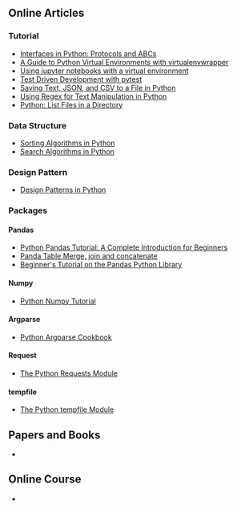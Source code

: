 ## Online Articles
### Tutorial
* [Interfaces in Python: Protocols and ABCs](http://masnun.rocks/2017/04/15/interfaces-in-python-protocols-and-abcs/)
* [A Guide to Python Virtual Environments with virtualenvwrapper](https://howchoo.com/g/nwewzjmzmjc/a-guide-to-python-virtual-environments-with-virtualenvwrapper)
* [Using jupyter notebooks with a virtual environment](https://anbasile.github.io/programming/2017/06/25/jupyter-venv/)
* [Test Driven Development with pytest](https://stackabuse.com/test-driven-development-with-pytest/)
* [Saving Text, JSON, and CSV to a File in Python](https://stackabuse.com/saving-text-json-and-csv-to-a-file-in-python/)
* [Using Regex for Text Manipulation in Python](https://stackabuse.com/introduction-to-regular-expressions-in-python/)
* [Python: List Files in a Directory](https://stackabuse.com/python-list-files-in-a-directory/)

### Data Structure

* [Sorting Algorithms in Python](https://stackabuse.com/sorting-algorithms-in-python)
* [Search Algorithms in Python](https://stackabuse.com/search-algorithms-in-python/)

### Design Pattern
* [Design Patterns in Python](https://stackabuse.com/design-patterns-in-python/)

### Packages
#### Pandas
* [Python Pandas Tutorial: A Complete Introduction for Beginners](https://www.learndatasci.com/tutorials/python-pandas-tutorial-complete-introduction-for-beginners/)
* [Panda Table Merge, join and concatenate](https://pandas.pydata.org/pandas-docs/stable/user_guide/merging.html)
* [Beginner's Tutorial on the Pandas Python Library](https://stackabuse.com/beginners-tutorial-on-the-pandas-python-library/)

#### Numpy
* [Python Numpy Tutorial](http://cs231n.github.io/python-numpy-tutorial/)

#### Argparse
* [Python Argparse Cookbook](https://mkaz.blog/code/python-argparse-cookbook/)

#### Request
* [The Python Requests Module](https://stackabuse.com/the-python-requests-module/)

#### tempfile
* [The Python tempfile Module](https://stackabuse.com/the-python-tempfile-module/)

## Papers and Books
* 

## Online Course
*
